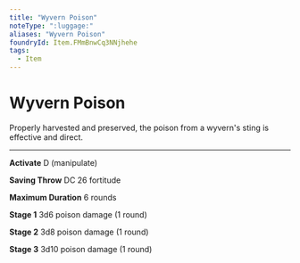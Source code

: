 ```yaml
---
title: "Wyvern Poison"
noteType: ":luggage:"
aliases: "Wyvern Poison"
foundryId: Item.FMmBnwCq3NNjhehe
tags:
  - Item
---
```


# Wyvern Poison

Properly harvested and preserved, the poison from a wyvern's sting is effective and direct.

* * *

**Activate** D (manipulate)

**Saving Throw** DC 26 fortitude

**Maximum Duration** 6 rounds

**Stage 1** 3d6 poison damage (1 round)

**Stage 2** 3d8 poison damage (1 round)

**Stage 3** 3d10 poison damage (1 round)
